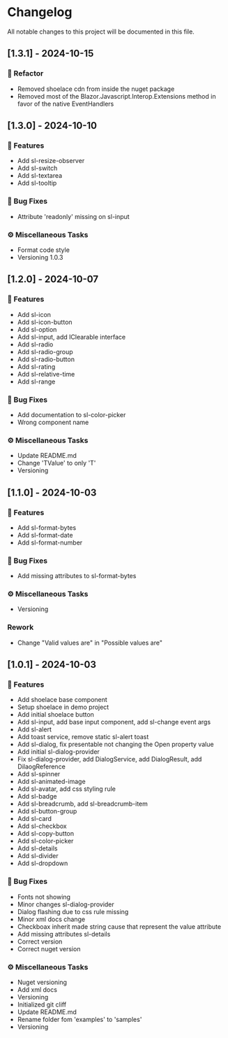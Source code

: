 # Changelog

All notable changes to this project will be documented in this file.

## [1.3.1] - 2024-10-15

### 🚜 Refactor

- Removed shoelace cdn from inside the nuget package
- Removed most of the Blazor.Javascript.Interop.Extensions method in favor of the native EventHandlers

## [1.3.0] - 2024-10-10

### 🚀 Features

- Add sl-resize-observer
- Add sl-switch
- Add sl-textarea
- Add sl-tooltip

### 🐛 Bug Fixes

- Attribute 'readonly' missing on sl-input

### ⚙️ Miscellaneous Tasks

- Format code style
- Versioning 1.0.3

## [1.2.0] - 2024-10-07

### 🚀 Features

- Add sl-icon
- Add sl-icon-button
- Add sl-option
- Add sl-input, add IClearable interface
- Add sl-radio
- Add sl-radio-group
- Add sl-radio-button
- Add sl-rating
- Add sl-relative-time
- Add sl-range

### 🐛 Bug Fixes

- Add documentation to sl-color-picker
- Wrong component name

### ⚙️ Miscellaneous Tasks

- Update README.md
- Change 'TValue' to only 'T'
- Versioning

## [1.1.0] - 2024-10-03

### 🚀 Features

- Add sl-format-bytes
- Add sl-format-date
- Add sl-format-number

### 🐛 Bug Fixes

- Add missing attributes to sl-format-bytes

### ⚙️ Miscellaneous Tasks

- Versioning

### Rework

- Change "Valid values are" in "Possible values are"

## [1.0.1] - 2024-10-03

### 🚀 Features

- Add shoelace base component
- Setup shoelace in demo project
- Add initial shoelace button
- Add sl-input, add base input component, add sl-change event args
- Add sl-alert
- Add toast service, remove static sl-alert toast
- Add sl-dialog, fix presentable not changing the Open property value
- Add initial sl-dialog-provider
- Fix sl-dialog-provider, add DialogService, add DialogResult, add DilaogReference
- Add sl-spinner
- Add sl-animated-image
- Add sl-avatar, add css styling rule
- Add sl-badge
- Add sl-breadcrumb, add sl-breadcrumb-item
- Add sl-button-group
- Add sl-card
- Add sl-checkbox
- Add sl-copy-button
- Add sl-color-picker
- Add sl-details
- Add sl-divider
- Add sl-dropdown

### 🐛 Bug Fixes

- Fonts not showing
- Minor changes sl-dialog-provider
- Dialog flashing due to css rule missing
- Minor xml docs change
- Checkboax inherit made string cause that represent the value attribute
- Add missing attributes sl-details
- Correct version
- Correct nuget version

### ⚙️ Miscellaneous Tasks

- Nuget versioning
- Add xml docs
- Versioning
- Initialized git cliff
- Update README.md
- Rename folder fom 'examples' to 'samples'
- Versioning

<!-- generated by git-cliff -->
